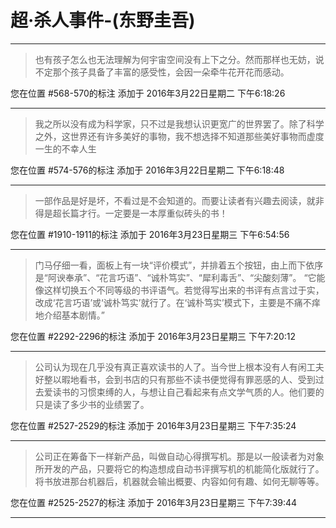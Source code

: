 # 超·杀人事件-(东野圭吾)

---

> 也有孩子怎么也无法理解为何宇宙空间没有上下之分。然而那样也无妨，说不定那个孩子具备了丰富的感受性，会因一朵牵牛花开花而感动。

您在位置 #568-570的标注 添加于 2016年3月22日星期二 下午6:18:26

---

> 我之所以没有成为科学家，只不过是我想认识更宽广的世界罢了。除了科学之外，这世界还有许多美好的事物，我不想选择不知道那些美好事物而虚度一生的不幸人生

您在位置 #574-576的标注 添加于 2016年3月22日星期二 下午6:18:48

---

> 一部作品是好是坏，不看过是不会知道的。而要让读者有兴趣去阅读，就非得是超长篇才行。一定要是一本厚重似砖头的书！

您在位置 #1910-1911的标注 添加于 2016年3月23日星期三 下午6:54:56

---

> 门马仔细一看，面板上有一块“评价模式”，并排着五个按钮，由上而下依序是“阿谀奉承”、“花言巧语”、“诚朴笃实”、“犀利毒舌”、“尖酸刻薄”。 “它能像这样切换五个不同等级的书评语气。若觉得写出来的书评有点言过于实，改成‘花言巧语’或‘诚朴笃实’就行了。在‘诚朴笃实’模式下，主要是不痛不痒地介绍基本剧情。”

您在位置 #2292-2296的标注 添加于 2016年3月23日星期三 下午7:20:12

---

> 公司认为现在几乎没有真正喜欢读书的人了。当今世上根本没有人有闲工夫好整以暇地看书，会到书店的只有那些不读书便觉得有罪恶感的人、受到过去爱读书的习惯束缚的人，与想让自己看起来有点文学气质的人。他们要的只是读了多少书的业绩罢了。

您在位置 #2527-2529的标注 添加于 2016年3月23日星期三 下午7:35:24

---

> 公司正在筹备下一样新产品，叫做自动心得撰写机。那是以一般读者为对象所开发的产品，只要将它的构造想成自动书评撰写机的机能简化版就行了。将书放进那台机器后，机器就会输出概要、内容如何有趣、如何无聊等等。

您在位置 #2525-2527的标注 添加于 2016年3月23日星期三 下午7:39:44

---

